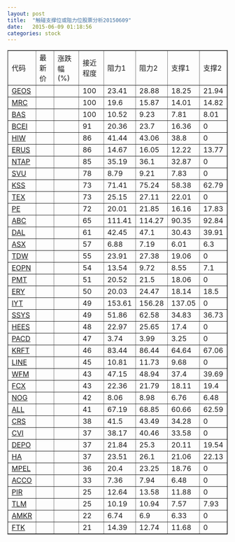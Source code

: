```yaml
---
layout: post
title:  "触碰支撑位或阻力位股票分析20150609"
date:   2015-06-09 01:18:56
categories: stock
---
```

<script type="text/javascript">
var stockList = []
stockList.push('gb_geos');
stockList.push('gb_mrc');
stockList.push('gb_bas');
stockList.push('gb_bcei');
stockList.push('gb_hiw');
stockList.push('gb_erus');
stockList.push('gb_ntap');
stockList.push('gb_svu');
stockList.push('gb_kss');
stockList.push('gb_tex');
stockList.push('gb_pe');
stockList.push('gb_abc');
stockList.push('gb_dal');
stockList.push('gb_asx');
stockList.push('gb_tdw');
stockList.push('gb_eopn');
stockList.push('gb_pmt');
stockList.push('gb_ery');
stockList.push('gb_iyt');
stockList.push('gb_ssys');
stockList.push('gb_hees');
stockList.push('gb_pacd');
stockList.push('gb_krft');
stockList.push('gb_line');
stockList.push('gb_wfm');
stockList.push('gb_fcx');
stockList.push('gb_nog');
stockList.push('gb_all');
stockList.push('gb_crs');
stockList.push('gb_cvi');
stockList.push('gb_depo');
stockList.push('gb_ha');
stockList.push('gb_mpel');
stockList.push('gb_acco');
stockList.push('gb_pir');
stockList.push('gb_tlm');
stockList.push('gb_amkr');
stockList.push('gb_ftk');
</script>
<table border="1">
 <tr>
 <td>代码</td>
 <td>最新价</td>
 <td>涨跌幅(%)</td>
 <td>接近程度</td>
 <td>阻力1</td>
 <td>阻力2</td>
 <td>支撑1</td>
 <td>支撑2</td>
</tr>
  <tr id="geos" class="red">
  <td><a href="http://stock.finance.sina.com.cn/usstock/quotes/GEOS.html" target="_blank">GEOS</a></td><td></td><td></td><td>100</td><td>23.41</td><td>28.88</td><td>18.25</td><td>21.94</td></tr>
  <tr id="mrc" class="green">
  <td><a href="http://stock.finance.sina.com.cn/usstock/quotes/MRC.html" target="_blank">MRC</a></td><td></td><td></td><td>100</td><td>19.6</td><td>15.87</td><td>14.01</td><td>14.82</td></tr>
  <tr id="bas" class="green">
  <td><a href="http://stock.finance.sina.com.cn/usstock/quotes/BAS.html" target="_blank">BAS</a></td><td></td><td></td><td>100</td><td>10.52</td><td>9.23</td><td>7.81</td><td>8.01</td></tr>
  <tr id="bcei" class="red">
  <td><a href="http://stock.finance.sina.com.cn/usstock/quotes/BCEI.html" target="_blank">BCEI</a></td><td></td><td></td><td>91</td><td>20.36</td><td>23.7</td><td>16.36</td><td>0</td></tr>
  <tr id="hiw" class="red">
  <td><a href="http://stock.finance.sina.com.cn/usstock/quotes/HIW.html" target="_blank">HIW</a></td><td></td><td></td><td>86</td><td>41.44</td><td>43.06</td><td>38.8</td><td>0</td></tr>
  <tr id="erus" class="green">
  <td><a href="http://stock.finance.sina.com.cn/usstock/quotes/ERUS.html" target="_blank">ERUS</a></td><td></td><td></td><td>86</td><td>14.67</td><td>16.05</td><td>12.22</td><td>13.77</td></tr>
  <tr id="ntap" class="green">
  <td><a href="http://stock.finance.sina.com.cn/usstock/quotes/NTAP.html" target="_blank">NTAP</a></td><td></td><td></td><td>85</td><td>35.19</td><td>36.1</td><td>32.87</td><td>0</td></tr>
  <tr id="svu" class="red">
  <td><a href="http://stock.finance.sina.com.cn/usstock/quotes/SVU.html" target="_blank">SVU</a></td><td></td><td></td><td>78</td><td>8.79</td><td>9.21</td><td>7.83</td><td>0</td></tr>
  <tr id="kss" class="green">
  <td><a href="http://stock.finance.sina.com.cn/usstock/quotes/KSS.html" target="_blank">KSS</a></td><td></td><td></td><td>73</td><td>71.41</td><td>75.24</td><td>58.38</td><td>62.79</td></tr>
  <tr id="tex" class="red">
  <td><a href="http://stock.finance.sina.com.cn/usstock/quotes/TEX.html" target="_blank">TEX</a></td><td></td><td></td><td>73</td><td>25.15</td><td>27.11</td><td>22.01</td><td>0</td></tr>
  <tr id="pe" class="green">
  <td><a href="http://stock.finance.sina.com.cn/usstock/quotes/PE.html" target="_blank">PE</a></td><td></td><td></td><td>72</td><td>20.01</td><td>21.85</td><td>16.16</td><td>17.83</td></tr>
  <tr id="abc" class="red">
  <td><a href="http://stock.finance.sina.com.cn/usstock/quotes/ABC.html" target="_blank">ABC</a></td><td></td><td></td><td>65</td><td>111.41</td><td>114.27</td><td>90.35</td><td>92.84</td></tr>
  <tr id="dal" class="red">
  <td><a href="http://stock.finance.sina.com.cn/usstock/quotes/DAL.html" target="_blank">DAL</a></td><td></td><td></td><td>61</td><td>42.45</td><td>47.1</td><td>30.43</td><td>39.91</td></tr>
  <tr id="asx" class="red">
  <td><a href="http://stock.finance.sina.com.cn/usstock/quotes/ASX.html" target="_blank">ASX</a></td><td></td><td></td><td>57</td><td>6.88</td><td>7.19</td><td>6.01</td><td>6.3</td></tr>
  <tr id="tdw" class="red">
  <td><a href="http://stock.finance.sina.com.cn/usstock/quotes/TDW.html" target="_blank">TDW</a></td><td></td><td></td><td>55</td><td>23.91</td><td>27.38</td><td>19.06</td><td>0</td></tr>
  <tr id="eopn" class="green">
  <td><a href="http://stock.finance.sina.com.cn/usstock/quotes/EOPN.html" target="_blank">EOPN</a></td><td></td><td></td><td>54</td><td>13.54</td><td>9.72</td><td>8.55</td><td>7.1</td></tr>
  <tr id="pmt" class="green">
  <td><a href="http://stock.finance.sina.com.cn/usstock/quotes/PMT.html" target="_blank">PMT</a></td><td></td><td></td><td>51</td><td>20.52</td><td>21.5</td><td>18.06</td><td>0</td></tr>
  <tr id="ery" class="red">
  <td><a href="http://stock.finance.sina.com.cn/usstock/quotes/ERY.html" target="_blank">ERY</a></td><td></td><td></td><td>50</td><td>20.03</td><td>24.47</td><td>18.14</td><td>18.5</td></tr>
  <tr id="iyt" class="red">
  <td><a href="http://stock.finance.sina.com.cn/usstock/quotes/IYT.html" target="_blank">IYT</a></td><td></td><td></td><td>49</td><td>153.61</td><td>156.28</td><td>137.05</td><td>0</td></tr>
  <tr id="ssys" class="green">
  <td><a href="http://stock.finance.sina.com.cn/usstock/quotes/SSYS.html" target="_blank">SSYS</a></td><td></td><td></td><td>49</td><td>51.86</td><td>62.58</td><td>34.83</td><td>36.73</td></tr>
  <tr id="hees" class="red">
  <td><a href="http://stock.finance.sina.com.cn/usstock/quotes/HEES.html" target="_blank">HEES</a></td><td></td><td></td><td>48</td><td>22.97</td><td>25.65</td><td>17.4</td><td>0</td></tr>
  <tr id="pacd" class="red">
  <td><a href="http://stock.finance.sina.com.cn/usstock/quotes/PACD.html" target="_blank">PACD</a></td><td></td><td></td><td>47</td><td>3.74</td><td>3.99</td><td>3.25</td><td>0</td></tr>
  <tr id="krft" class="red">
  <td><a href="http://stock.finance.sina.com.cn/usstock/quotes/KRFT.html" target="_blank">KRFT</a></td><td></td><td></td><td>46</td><td>83.44</td><td>86.44</td><td>64.64</td><td>67.06</td></tr>
  <tr id="line" class="red">
  <td><a href="http://stock.finance.sina.com.cn/usstock/quotes/LINE.html" target="_blank">LINE</a></td><td></td><td></td><td>45</td><td>10.81</td><td>11.73</td><td>9.68</td><td>0</td></tr>
  <tr id="wfm" class="green">
  <td><a href="http://stock.finance.sina.com.cn/usstock/quotes/WFM.html" target="_blank">WFM</a></td><td></td><td></td><td>43</td><td>47.15</td><td>48.94</td><td>37.4</td><td>39.69</td></tr>
  <tr id="fcx" class="green">
  <td><a href="http://stock.finance.sina.com.cn/usstock/quotes/FCX.html" target="_blank">FCX</a></td><td></td><td></td><td>43</td><td>22.36</td><td>21.79</td><td>18.11</td><td>19.4</td></tr>
  <tr id="nog" class="green">
  <td><a href="http://stock.finance.sina.com.cn/usstock/quotes/NOG.html" target="_blank">NOG</a></td><td></td><td></td><td>42</td><td>8.06</td><td>8.98</td><td>6.76</td><td>6.48</td></tr>
  <tr id="all" class="red">
  <td><a href="http://stock.finance.sina.com.cn/usstock/quotes/ALL.html" target="_blank">ALL</a></td><td></td><td></td><td>41</td><td>67.19</td><td>68.85</td><td>60.66</td><td>62.59</td></tr>
  <tr id="crs" class="red">
  <td><a href="http://stock.finance.sina.com.cn/usstock/quotes/CRS.html" target="_blank">CRS</a></td><td></td><td></td><td>38</td><td>41.5</td><td>43.49</td><td>34.28</td><td>0</td></tr>
  <tr id="cvi" class="red">
  <td><a href="http://stock.finance.sina.com.cn/usstock/quotes/CVI.html" target="_blank">CVI</a></td><td></td><td></td><td>37</td><td>38.17</td><td>40.46</td><td>33.58</td><td>0</td></tr>
  <tr id="depo" class="red">
  <td><a href="http://stock.finance.sina.com.cn/usstock/quotes/DEPO.html" target="_blank">DEPO</a></td><td></td><td></td><td>37</td><td>21.84</td><td>25.3</td><td>20.11</td><td>19.54</td></tr>
  <tr id="ha" class="red">
  <td><a href="http://stock.finance.sina.com.cn/usstock/quotes/HA.html" target="_blank">HA</a></td><td></td><td></td><td>37</td><td>23.51</td><td>26.1</td><td>21.06</td><td>22.13</td></tr>
  <tr id="mpel" class="red">
  <td><a href="http://stock.finance.sina.com.cn/usstock/quotes/MPEL.html" target="_blank">MPEL</a></td><td></td><td></td><td>36</td><td>20.4</td><td>23.25</td><td>18.76</td><td>0</td></tr>
  <tr id="acco" class="red">
  <td><a href="http://stock.finance.sina.com.cn/usstock/quotes/ACCO.html" target="_blank">ACCO</a></td><td></td><td></td><td>33</td><td>7.36</td><td>7.94</td><td>6.48</td><td>0</td></tr>
  <tr id="pir" class="green">
  <td><a href="http://stock.finance.sina.com.cn/usstock/quotes/PIR.html" target="_blank">PIR</a></td><td></td><td></td><td>25</td><td>12.64</td><td>13.58</td><td>11.88</td><td>0</td></tr>
  <tr id="tlm" class="green">
  <td><a href="http://stock.finance.sina.com.cn/usstock/quotes/TLM.html" target="_blank">TLM</a></td><td></td><td></td><td>25</td><td>10.19</td><td>10.94</td><td>7.57</td><td>7.93</td></tr>
  <tr id="amkr" class="green">
  <td><a href="http://stock.finance.sina.com.cn/usstock/quotes/AMKR.html" target="_blank">AMKR</a></td><td></td><td></td><td>22</td><td>6.74</td><td>6.9</td><td>6.33</td><td>0</td></tr>
  <tr id="ftk" class="red">
  <td><a href="http://stock.finance.sina.com.cn/usstock/quotes/FTK.html" target="_blank">FTK</a></td><td></td><td></td><td>21</td><td>14.39</td><td>12.74</td><td>11.68</td><td>0</td></tr>
</table>
